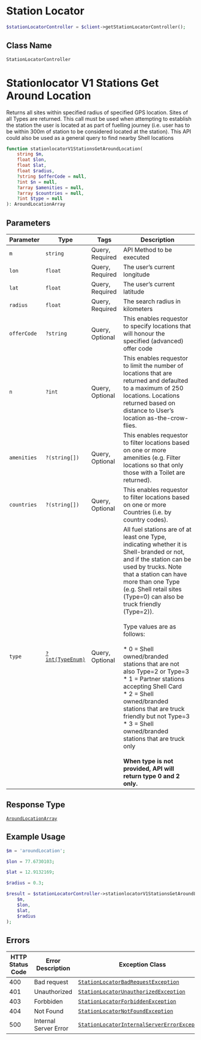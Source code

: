 # Station Locator

```php
$stationLocatorController = $client->getStationLocatorController();
```

## Class Name

`StationLocatorController`


# Stationlocator V1 Stations Get Around Location

Returns all sites within specified radius of specified GPS location. Sites of all Types are returned. This call must be used when attempting to establish the station the user is located at as part of fuelling journey (i.e. user has to be within 300m of station to be considered located at the station). This API could also be used as a general query to find nearby Shell locations

```php
function stationlocatorV1StationsGetAroundLocation(
    string $m,
    float $lon,
    float $lat,
    float $radius,
    ?string $offerCode = null,
    ?int $n = null,
    ?array $amenities = null,
    ?array $countries = null,
    ?int $type = null
): AroundLocationArray
```

## Parameters

| Parameter | Type | Tags | Description |
|  --- | --- | --- | --- |
| `m` | `string` | Query, Required | API Method to be executed |
| `lon` | `float` | Query, Required | The user’s current longitude |
| `lat` | `float` | Query, Required | The user’s current latitude |
| `radius` | `float` | Query, Required | The search radius in kilometers |
| `offerCode` | `?string` | Query, Optional | This enables requestor to specify locations that will honour the specified (advanced) offer code |
| `n` | `?int` | Query, Optional | This enables requestor to limit the number of locations that are returned and defaulted to a maximum of 250 locations. Locations returned based on distance to User’s location as-the-crow-flies. |
| `amenities` | `?(string[])` | Query, Optional | This enables requestor to filter locations based on one or more amenities (e.g. Filter locations so that only those with a Toilet are returned). |
| `countries` | `?(string[])` | Query, Optional | This enables requestor to filter locations based on one or more Countries (i.e. by country codes). |
| `type` | [`?int(TypeEnum)`](../../doc/models/type-enum.md) | Query, Optional | All fuel stations are of at least one Type, indicating whether it is Shell-branded or not, and if the station can be used by trucks. Note that a station can have more than one Type (e.g. Shell retail sites (Type=0) can also be truck friendly (Type=2)).<br><br>Type values are as follows:<br><br>* 0 = Shell owned/branded stations that are not also Type=2 or Type=3<br>* 1 = Partner stations accepting Shell Card<br>* 2 = Shell owned/branded stations that are truck friendly but not Type=3<br>* 3 = Shell owned/branded stations that are truck only<br>  <br/>**When type is not provided, API will return type 0 and 2 only.** |

## Response Type

[`AroundLocationArray`](../../doc/models/around-location-array.md)

## Example Usage

```php
$m = 'aroundLocation';

$lon = 77.6730103;

$lat = 12.9132169;

$radius = 0.3;

$result = $stationLocatorController->stationlocatorV1StationsGetAroundLocation(
    $m,
    $lon,
    $lat,
    $radius
);
```

## Errors

| HTTP Status Code | Error Description | Exception Class |
|  --- | --- | --- |
| 400 | Bad request | [`StationLocatorBadRequestException`](../../doc/models/station-locator-bad-request-exception.md) |
| 401 | Unauthorized | [`StationLocatorUnauthorizedException`](../../doc/models/station-locator-unauthorized-exception.md) |
| 403 | Forbbiden | [`StationLocatorForbiddenException`](../../doc/models/station-locator-forbidden-exception.md) |
| 404 | Not Found | [`StationLocatorNotFoundException`](../../doc/models/station-locator-not-found-exception.md) |
| 500 | Internal Server Error | [`StationLocatorInternalServerErrorException`](../../doc/models/station-locator-internal-server-error-exception.md) |

